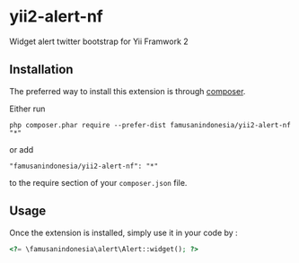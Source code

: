 yii2-alert-nf
=============
Widget alert twitter bootstrap for Yii Framwork 2

Installation
------------

The preferred way to install this extension is through [composer](http://getcomposer.org/download/).

Either run

```
php composer.phar require --prefer-dist famusanindonesia/yii2-alert-nf "*"
```

or add

```
"famusanindonesia/yii2-alert-nf": "*"
```

to the require section of your `composer.json` file.


Usage
-----

Once the extension is installed, simply use it in your code by  :

```php
<?= \famusanindonesia\alert\Alert::widget(); ?>
```